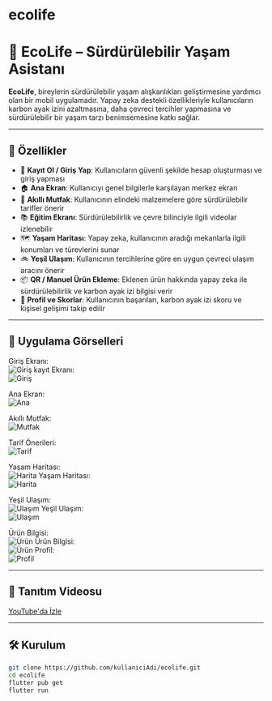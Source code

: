 # ecolife

<!-- A new Flutter project.

## Getting Started

This project is a starting point for a Flutter application.

A few resources to get you started if this is your first Flutter project:

- [Lab: Write your first Flutter app](https://docs.flutter.dev/get-started/codelab)
- [Cookbook: Useful Flutter samples](https://docs.flutter.dev/cookbook)

For help getting started with Flutter development, view the
[online documentation](https://docs.flutter.dev/), which offers tutorials,
samples, guidance on mobile development, and a full API reference. -->
# 🌱 EcoLife – Sürdürülebilir Yaşam Asistanı

**EcoLife**, bireylerin sürdürülebilir yaşam alışkanlıkları geliştirmesine yardımcı olan bir mobil uygulamadır. Yapay zeka destekli özellikleriyle kullanıcıların karbon ayak izini azaltmasına, daha çevreci tercihler yapmasına ve sürdürülebilir bir yaşam tarzı benimsemesine katkı sağlar.

---

## 🚀 Özellikler

- 🔐 **Kayıt Ol / Giriş Yap**: Kullanıcıların güvenli şekilde hesap oluşturması ve giriş yapması
- 🏠 **Ana Ekran**: Kullanıcıyı genel bilgilerle karşılayan merkez ekran
- 🍳 **Akıllı Mutfak**: Kullanıcının elindeki malzemelere göre sürdürülebilir tarifler önerir
- 📚 **Eğitim Ekranı**: Sürdürülebilirlik ve çevre bilinciyle ilgili videolar izlenebilir
- 🗺️ **Yaşam Haritası**: Yapay zeka, kullanıcının aradığı mekanlarla ilgili konumları ve türevlerini sunar
- 🚲 **Yeşil Ulaşım**: Kullanıcının tercihlerine göre en uygun çevreci ulaşım aracını önerir
- 📦 **QR / Manuel Ürün Ekleme**: Eklenen ürün hakkında yapay zeka ile sürdürülebilirlik ve karbon ayak izi bilgisi verir
- 👤 **Profil ve Skorlar**: Kullanıcının başarıları, karbon ayak izi skoru ve kişisel gelişimi takip edilir

---

## 📸 Uygulama Görselleri

Giriş Ekranı:  
![Giriş](assets/images/login-min.png)
kayıt Ekranı:  
![Giriş](assets/images/register-min.png)

Ana Ekran:  
![Ana](assets/images/home.png)

Akıllı Mutfak:  
![Mutfak](assets/images/akilliMutfak1.png)

Tarif Önerileri:  
![Tarif](assets/images/tarif.png)

Yaşam Haritası:  
![Harita](assets/images/map1.png)
Yaşam Haritası:  
![Harita](assets/images/map1.1.png)


Yeşil Ulaşım:  
![Ulaşım](assets/images/ulasim1.png)
Yeşil Ulaşım:  
![Ulaşım](assets/images/ulasim1.1.png)

Ürün Bilgisi:  
![Ürün](assets/images/qr1.png)
Ürün Bilgisi:  
![Ürün](assets/images/qr1.1.png)
Profil:  
![Profil](assets/images/profil.png)

---

## 🎥 Tanıtım Videosu

[YouTube'da İzle](https://www.youtube.com/watch?v=örnekVideoID)

---

## 🛠️ Kurulum

```bash
git clone https://github.com/kullaniciAdi/ecolife.git
cd ecolife
flutter pub get
flutter run
